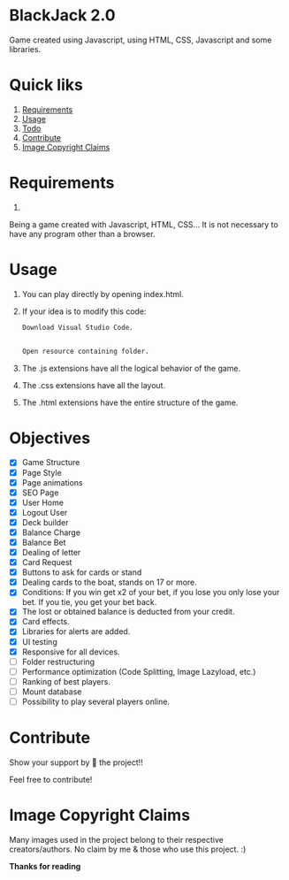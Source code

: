 # BlackJack 2.0
Game created using Javascript, using HTML, CSS, Javascript and some libraries.

# Quick liks
1. [Requirements](#requirements)
2. [Usage](#usage)
3. [Todo](#todo)
4. [Contribute](#contribute)
5. [Image Copyright Claims](#image-copyright-claims)

# Requirements
1. 
Being a game created with Javascript, HTML, CSS... It is not necessary to have any program other than a browser.

# Usage
1. You can play directly by opening index.html.

2. If your idea is to modify this code:
    ```bash
    Download Visual Studio Code.
    
    
    Open resource containing folder.
    ```

3. The .js extensions have all the logical behavior of the game.
4. The .css extensions have all the layout.
5. The .html extensions have the entire structure of the game.
    
# Objectives
- [x] Game Structure
- [x] Page Style
- [x] Page animations
- [x] SEO Page
- [x] User Home
- [x] Logout User
- [x] Deck builder
- [x] Balance Charge
- [x] Balance Bet
- [x] Dealing of letter
- [x] Card Request
- [x] Buttons to ask for cards or stand
- [x] Dealing cards to the boat, stands on 17 or more.
- [x] Conditions: If you win get x2 of your bet, if you lose you only lose your bet. If you tie, you get your bet back.
- [x] The lost or obtained balance is deducted from your credit.
- [x] Card effects.
- [x] Libraries for alerts are added.
- [x] UI testing
- [x] Responsive for all devices.
- [ ] Folder restructuring
- [ ] Performance optimization (Code Splitting, Image Lazyload, etc.)
- [ ] Ranking of best players.
- [ ] Mount database
- [ ] Possibility to play several players online.

# Contribute
Show your support by 🌟 the project!!

Feel free to contribute!

# Image Copyright Claims
Many images used in the project belong to their respective creators/authors. No claim by me & those who use this project. :)

**Thanks for reading**
